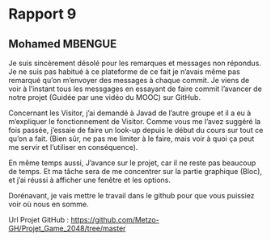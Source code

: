 # Rapport 9

## Mohamed MBENGUE

Je suis sincèrement désolé pour les remarques et messages non répondus. Je ne suis pas habitué à ce plateforme de ce fait je n’avais même pas remarqué qu’on m’envoyer des messages à chaque commit. Je viens de voir à l’instant tous les messgages en essayant de faire commit l’avancer de notre projet (Guidée par une vidéo du MOOC) sur GitHub.

Concernant les Visitor, j’ai demandé à Javad de l’autre groupe et il a eu à m’expliquer le fonctionnement de Visitor.
Comme vous me l’avez suggéré la fois passée, j’essaie de faire un look-up depuis le début du cours sur tout ce qu’on a fait. (Bien sûr, ne pas me limiter à le faire, mais voir à quoi ça peut me servir et l’utiliser en conséquence).

En même temps aussi, J’avance sur le projet, car il ne reste pas beaucoup de temps. Et ma tâche sera de me concentrer sur la partie graphique (Bloc), et j’ai réussi à afficher une fenêtre et les options.

Dorénavant, je vais mettre le travail dans le github pour que vous puissiez voir où nous en somme.


Url Projet GitHub : https://github.com/Metzo-GH/Projet_Game_2048/tree/master
